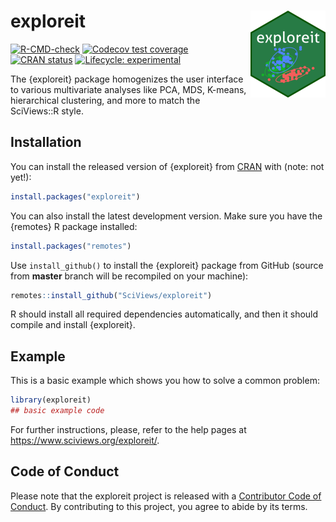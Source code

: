 
# exploreit <a href='https://www.sciviews.org/exploreit'><img src='man/figures/logo.png' align="right" height="139" /></a>

<!-- badges: start -->
[![R-CMD-check](https://github.com/SciViews/exploreit/workflows/R-CMD-check/badge.svg)](https://github.com/SciViews/exploreit/actions)
[![Codecov test coverage](https://codecov.io/gh/SciViews/exploreit/branch/master/graph/badge.svg)](https://codecov.io/gh/SciViews/exploreit?branch=master)
[![CRAN status](https://www.r-pkg.org/badges/version/exploreit)](https://CRAN.R-project.org/package=exploreit)
[![Lifecycle: experimental](https://img.shields.io/badge/lifecycle-experimental-orange.svg)](https://lifecycle.r-lib.org/articles/stages.html#experimental)
<!-- badges: end -->

The {exploreit} package homogenizes the user interface to various multivariate analyses like PCA, MDS, K-means, hierarchical clustering, and more to match the SciViews::R style.

## Installation

You can install the released version of {exploreit} from [CRAN](https://CRAN.R-project.org) with (note: not yet!):

``` r
install.packages("exploreit")
```

You can also install the latest development version. Make sure you have the {remotes} R package installed:

```r
install.packages("remotes")
```

Use `install_github()` to install the {exploreit} package from GitHub (source from **master** branch will be recompiled on your machine):

```r
remotes::install_github("SciViews/exploreit")
```

R should install all required dependencies automatically, and then it should compile and install {exploreit}.


## Example

This is a basic example which shows you how to solve a common problem:

``` r
library(exploreit)
## basic example code
```

For further instructions, please, refer to the help pages at https://www.sciviews.org/exploreit/.

## Code of Conduct

Please note that the exploreit project is released with a [Contributor Code of Conduct](https://contributor-covenant.org/version/2/0/CODE_OF_CONDUCT.html). By contributing to this project, you agree to abide by its terms.
